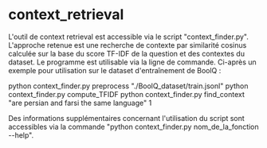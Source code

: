 # context_retrieval


L'outil de context retrieval est accessible via le script "context_finder.py".
L'approche retenue est une recherche de contexte par similarité cosinus calculée sur la base du score TF-IDF de la question et des contextes du dataset.
Le programme est utilisable via la ligne de commande. Ci-après un exemple pour utilisation sur le dataset d'entraînement de BoolQ :

python context_finder.py preprocess "./BoolQ_dataset/train.jsonl"
python context_finder.py compute_TFIDF
python context_finder.py find_context "are persian and farsi the same language" 1

Des informations supplémentaires concernant l'utilisation du script sont accessibles via la commande "python context_finder.py nom_de_la_fonction --help".

